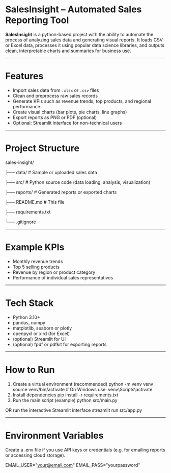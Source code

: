 # SalesInsight – Automated Sales Reporting Tool

**SalesInsight** is a python-based project with the ability to automate the process of analyzing sales data and generating visual reports. It loads CSV or Excel data, processes it using popular data science libraries, and outputs clean, interpretable charts and summaries for business use.

---------

# Features

- Import sales data from `.xlsx` or `.csv` files  
- Clean and preprocess raw sales records  
- Generate KPIs such as revenue trends, top products, and regional performance  
- Create visual charts (bar plots, pie charts, line graphs)  
- Export reports as PNG or PDF (optional)  
- Optional: Streamlit interface for non-technical users

---

# Project Structure

sales-insight/

├── data/      # Sample or uploaded sales data

├── src/       # Python source code (data loading, analysis, visualization)

├── reports/   # Generated reports or exported charts

├── README.md  # This file

├── requirements.txt

└── .gitignore

---

# Example KPIs

- Monthly revenue trends
- Top 5 selling products
- Revenue by region or product category
- Performance of individual sales representatives

---

# Tech Stack

- Python 3.10+
- pandas, numpy
- matplotlib, seaborn or plotly
- openpyxl or xlrd (for Excel)
- (optional) Streamlit for UI
- (optional) fpdf or pdfkit for exporting reports

---

# How to Run

1. Create a virtual environment (recommended)
python -m venv venv
source venv/bin/activate   # On Windows use: venv\Scripts\activate
2. Install dependencies
pip install -r requirements.txt
3. Run the main script (example)
python src/main.py

OR run the interactive Streamlit interface
streamlit run src/app.py

---

# Environment Variables
Create a .env file if you use API keys or credentials (e.g. for emailing reports or accessing cloud storage).

EMAIL_USER="your@email.com"
EMAIL_PASS="yourpassword"
